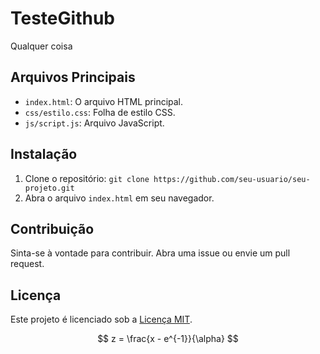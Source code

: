 # TesteGithub
Qualquer coisa
## Arquivos Principais
- `index.html`: O arquivo HTML principal.
- `css/estilo.css`: Folha de estilo CSS.
- `js/script.js`: Arquivo JavaScript.

## Instalação
1. Clone o repositório: `git clone https://github.com/seu-usuario/seu-projeto.git`
2. Abra o arquivo `index.html` em seu navegador.

## Contribuição
Sinta-se à vontade para contribuir. Abra uma issue ou envie um pull request.

## Licença
Este projeto é licenciado sob a [Licença MIT](LICENSE).

$$ z = \frac{x - e^{-1}}{\alpha} $$
